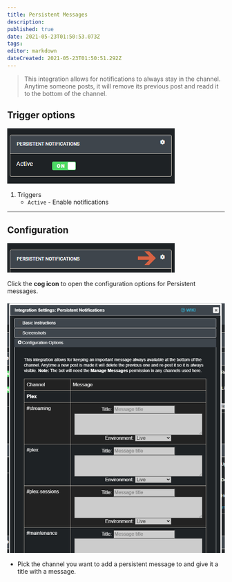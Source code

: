 ```yaml
---
title: Persistent Messages
description: 
published: true
date: 2021-05-23T01:50:53.073Z
tags: 
editor: markdown
dateCreated: 2021-05-23T01:50:51.292Z
---
```


> This integration allows for notifications to always stay in the channel. Anytime someone posts, it will remove its previous post and readd it to the bottom of the channel.

## Trigger options

![trigger-channels.png](/persistent/trigger-channels.png)

1. Triggers
    - `Active` - Enable notifications

---

## Configuration

![open-configuration.png](/persistent/open-configuration.png)

Click the **cog icon** to open the configuration options for Persistent messages.

![configuration.png](/persistent/configuration.png)

- Pick the channel you want to add a persistent message to and give it a title with a message.
